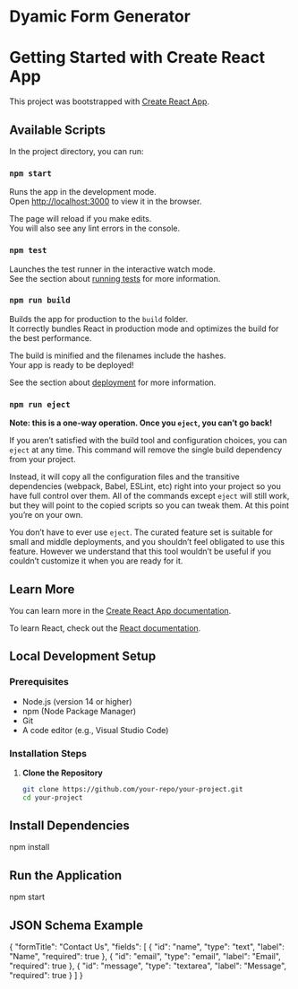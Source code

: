 # Dyamic Form Generator 


# Getting Started with Create React App

This project was bootstrapped with [Create React App](https://github.com/facebook/create-react-app).

## Available Scripts

In the project directory, you can run:

### `npm start`

Runs the app in the development mode.\
Open [http://localhost:3000](http://localhost:3000) to view it in the browser.

The page will reload if you make edits.\
You will also see any lint errors in the console.

### `npm test`

Launches the test runner in the interactive watch mode.\
See the section about [running tests](https://facebook.github.io/create-react-app/docs/running-tests) for more information.

### `npm run build`

Builds the app for production to the `build` folder.\
It correctly bundles React in production mode and optimizes the build for the best performance.

The build is minified and the filenames include the hashes.\
Your app is ready to be deployed!

See the section about [deployment](https://facebook.github.io/create-react-app/docs/deployment) for more information.

### `npm run eject`

**Note: this is a one-way operation. Once you `eject`, you can’t go back!**

If you aren’t satisfied with the build tool and configuration choices, you can `eject` at any time. This command will remove the single build dependency from your project.

Instead, it will copy all the configuration files and the transitive dependencies (webpack, Babel, ESLint, etc) right into your project so you have full control over them. All of the commands except `eject` will still work, but they will point to the copied scripts so you can tweak them. At this point you’re on your own.

You don’t have to ever use `eject`. The curated feature set is suitable for small and middle deployments, and you shouldn’t feel obligated to use this feature. However we understand that this tool wouldn’t be useful if you couldn’t customize it when you are ready for it.

## Learn More

You can learn more in the [Create React App documentation](https://facebook.github.io/create-react-app/docs/getting-started).

To learn React, check out the [React documentation](https://reactjs.org/).

 

## Local Development Setup

### Prerequisites
- Node.js (version 14 or higher)
- npm (Node Package Manager)
- Git
- A code editor (e.g., Visual Studio Code)

### Installation Steps
1. **Clone the Repository**
   ```bash
   git clone https://github.com/your-repo/your-project.git
   cd your-project

## Install Dependencies 
  npm install 

## Run the Application
   npm start

## JSON Schema Example

   {
  "formTitle": "Contact Us",
  "fields": [
    {
      "id": "name",
      "type": "text",
      "label": "Name",
      "required": true
    },
    {
      "id": "email",
      "type": "email",
      "label": "Email",
      "required": true
    },
    {
      "id": "message",
      "type": "textarea",
      "label": "Message",
      "required": true
    }
  ]
}